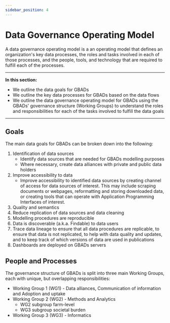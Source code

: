 ```yaml
---
sidebar_position: 4
---
```


# Data Governance Operating Model

A data governance operating model is a an operating model that defines an organization's key data processes, the roles and tasks involved in each of those processes, and the people, tools, and technology that are required to fulfill each of the processes. 

---

**In this section:** 

* We outline the data goals for GBADs
* We outline the key data processes for GBADs based on the data flows
* We outline the data governance operating model for GBADs using the GBADs' governance structure (Working Groups) to understand the roles and responsibilities for each of the tasks involved to fulfill the data goals

---

## Goals

The main data goals for GBADs can be broken down into the following: 

1. Identification of data sources 
    * Identify data sources that are needed for GBADs modelling purposes
    * Where necessary, create data alliances with private and public data holders 
2. Improve accessibility to data 
    * Improve accessibility to identified data sources by creating channel of access for data sources of interest. This may include scraping documents or webpages, reformatting and storing downloaded data, or creating tools that can operate with Application Programming Interfaces of interest. 
3. Quality and semantics 
4. Reduce replication of data sources and data cleaning 
5. Modelling procedures are reproducible
6. Data is discoverable (a.k.a. Findable) to data users
7. Trace data lineage to ensure that all data procedures are replicable, to ensure that data is not replicated, to help with data quality and updates, and to keep track of which versions of data are used in publications
8. Dashboards are deployed on GBADs servers 

<!-- 
From FAIR to FAIRS
    Data that can be used in a timely manner for decision making.
    Data that have been analyzed for quality, and these metrics are available as part of the meta-data.
    As complete a data collection as possible for all its stakeholders. This will include data that GBADs redirects from other organizations and data that GBADs stores for associated projects and partners.
    Data that are relevant to the modelling, decision support, and other purposes important to the aims of GBADs and its users.
    Data that are easily accessible to appropriate users (both machine and human).
    Data that are interpretable—the semantics to be encoded in meta-data and other semantic systems.
    Access to technology and products that are innovative and advance the state-of-the-art.
    A system that allows for the customization of information through mechanisms and processing that adjusts the granularity of the data to the user's needs. -->


<!-- * Assess the quality of all input data according to quality metrics established by the Informatics team and communicate the quality via data quality reports or dashboards 
* Data can be shared with internal and external partners via Application Programming Interfaces (APIs) and/or files in S3 buckets 
* Reduce data replication and provide processes so same versions of data can be used by all data users in GBADs 
* Trace data lineage and provenance to ensure that changes to data and outputs are reproducible and traceable, and to ensure that 
* Ensure that modelling procedures are well documented,
* Provide infrastructure to 

The goals were drafted using the 2023 Investment Document.  -->

## People and Processes

The governance structure of GBADs is split into three main Working Groups, each with unique, but overlapping responsibilities: 
* Working Group 1 (WG1) - Data alliances, Communication of information and Adoption and uptake
* Working Group 2 (WG2) - Methods and Analytics
    * WG2 subgroup farm-level 
    * WG3 subgroup societal burden
* Working Group 3 (WG3) - Informatics 
